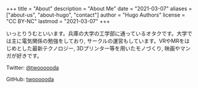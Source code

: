 +++
title = "About"
description = "About Me"
date = "2021-03-07"
aliases = ["about-us", "about-hugo", "contact"]
author = "Hugo Authors"
license = "CC BY-NC"
lastmod = "2021-03-07"
+++

いっとりうむといいます。兵庫の大学の工学部に通っているオタクです。大学では主に電気関係の勉強をしており, サークルの運営もしています。VRやMRをはじめとした最新テクノロジー, 3Dプリンター等を用いたモノづくり, 映画やマンガが好きです。
 
 
Twitter:  [@twoooooda](https://twitter.com/twoooooda)

GitHub: [twoooooda](https://github.com/twoooooda)

